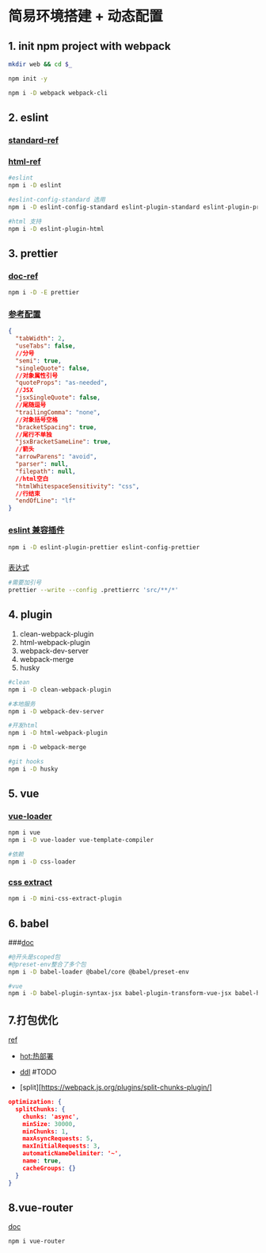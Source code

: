 # 简易环境搭建 + 动态配置

## 1. init npm project with webpack

```sh
mkdir web && cd $_

npm init -y

npm i -D webpack webpack-cli
```

## 2. eslint

### [standard-ref](https://github.com/standard/eslint-config-standard)

### [html-ref](https://github.com/BenoitZugmeyer/eslint-plugin-html/)

```sh
#eslint
npm i -D eslint

#eslint-config-standard 选用
npm i -D eslint-config-standard eslint-plugin-standard eslint-plugin-promise eslint-plugin-import eslint-plugin-node

#html 支持
npm i -D eslint-plugin-html
```

## 3. prettier

### [doc-ref](https://prettier.io/docs/en/cli.html)

```sh
npm i -D -E prettier
```

### [参考配置](//https://prettier.io/docs/en/options.html)

```json
{
  "tabWidth": 2,
  "useTabs": false,
  //分号
  "semi": true,
  "singleQuote": false,
  //对象属性引号
  "quoteProps": "as-needed",
  //JSX
  "jsxSingleQuote": false,
  //尾随逗号
  "trailingComma": "none",
  //对象括号空格
  "bracketSpacing": true,
  //尾行不单独
  "jsxBracketSameLine": true,
  //箭头
  "arrowParens": "avoid",
  "parser": null,
  "filepath": null,
  //html空白
  "htmlWhitespaceSensitivity": "css",
  //行结束
  "endOfLine": "lf"
}
```

### [eslint 兼容插件](https://github.com/prettier/eslint-plugin-prettier)

```sh
npm i -D eslint-plugin-prettier eslint-config-prettier
```

###

[表达式](https://github.com/prettier/prettier/issues/2078)

```sh
#需要加引号
prettier --write --config .prettierrc 'src/**/*'
```

## 4. plugin

1. clean-webpack-plugin
2. html-webpack-plugin
3. webpack-dev-server
4. webpack-merge
5. husky

```sh
#clean
npm i -D clean-webpack-plugin

#本地服务
npm i -D webpack-dev-server

#开发html
npm i -D html-webpack-plugin

npm i -D webpack-merge

#git hooks
npm i -D husky
```

## 5. vue

### [vue-loader](https://vue-loader.vuejs.org/zh/guide/#%E6%89%8B%E5%8A%A8%E8%AE%BE%E7%BD%AE)

```sh
npm i vue
npm i -D vue-loader vue-template-compiler

#依赖
npm i -D css-loader

```

### [css extract](https://vue-loader.vuejs.org/zh/guide/extract-css.html#webpack-4)

```sh
npm i -D mini-css-extract-plugin
```

## 6. babel

###[doc](https://github.com/babel/babel-loader)

```sh
#@开头是scoped包
#@preset-env整合了多个包
npm i -D babel-loader @babel/core @babel/preset-env

#vue
npm i -D babel-plugin-syntax-jsx babel-plugin-transform-vue-jsx babel-helper-vue-jsx-merge-props
```

## 7.打包优化

[ref](https://juejin.im/post/5ac76a8f51882555677ecc06)

- [hot:热部署](https://webpack.js.org/plugins/hot-module-replacement-plugin/)

- [ddl](https://webpack.js.org/plugins/dll-plugin/) #TODO

- [split][https://webpack.js.org/plugins/split-chunks-plugin/]

```json
optimization: {
  splitChunks: {
    chunks: 'async',
    minSize: 30000,
    minChunks: 1,
    maxAsyncRequests: 5,
    maxInitialRequests: 3,
    automaticNameDelimiter: '~',
    name: true,
    cacheGroups: {}
  }
}

```

## 8.vue-router

[doc](https://router.vuejs.org/zh/installation.html)

```
npm i vue-router
```
